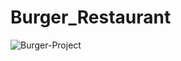 # Burger_Restaurant

![Burger-Project](https://user-images.githubusercontent.com/93736142/157779944-896a18d5-22a3-4621-b07a-acc179290dde.gif)

